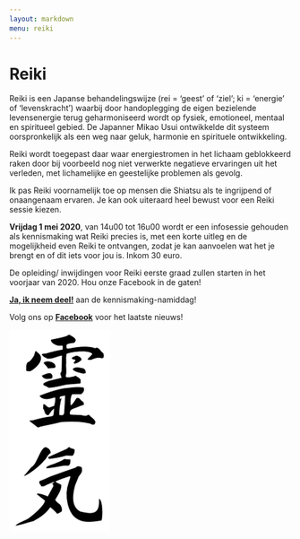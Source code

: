 ```yaml
---
layout: markdown
menu: reiki
---
```

# Reiki

Reiki is een Japanse behandelingswijze (rei = ‘geest’ of ‘ziel’; ki = ‘energie’ of ‘levenskracht’) waarbij door handoplegging de eigen bezielende levensenergie terug geharmoniseerd wordt op fysiek, emotioneel, mentaal en spiritueel gebied.
De Japanner Mikao Usui ontwikkelde dit systeem oorspronkelijk als een weg naar geluk, harmonie en spirituele ontwikkeling.

Reiki wordt toegepast daar waar energiestromen in het lichaam geblokkeerd raken door bij voorbeeld nog niet verwerkte negatieve ervaringen uit het verleden, met lichamelijke en geestelijke problemen als gevolg.

Ik pas Reiki voornamelijk toe op mensen die Shiatsu als te ingrijpend of onaangenaam ervaren.
Je kan ook uiteraard heel bewust voor een Reiki sessie kiezen. 

**Vrijdag 1 mei 2020**, van 14u00 tot 16u00 wordt er een infosessie gehouden als kennismaking wat Reiki precies is, met een korte uitleg en de mogelijkheid even Reiki te ontvangen, zodat je kan aanvoelen wat het je brengt en of dit iets voor jou is. Inkom 30 euro.   

De opleiding/ inwijdingen voor Reiki eerste graad zullen starten in het voorjaar van 2020. Hou onze Facebook in de gaten!


[**Ja, ik neem deel!**](mailto:marian@manopura.be) aan de kennismaking-namiddag! 

Volg ons op [**Facebook**](https://www.facebook.com/manopura/) voor het laatste nieuws!

![reiki](images/reiki.png)
